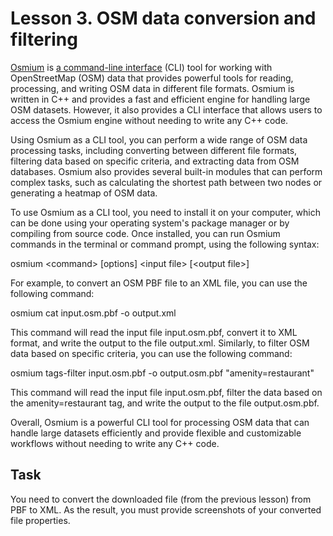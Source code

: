 # Lesson 3. OSM data conversion and filtering

[Osmium](https://osmcode.org/osmium-tool/) is [a command-line interface](https://en.wikipedia.org/wiki/Command-line_interface) (CLI) tool for working with OpenStreetMap (OSM) data that provides powerful tools for reading, processing, and writing OSM data in different file formats. Osmium is written in C++ and provides a fast and efficient engine for handling large OSM datasets. However, it also provides a CLI interface that allows users to access the Osmium engine without needing to write any C++ code.

Using Osmium as a CLI tool, you can perform a wide range of OSM data processing tasks, including converting between different file formats, filtering data based on specific criteria, and extracting data from OSM databases. Osmium also provides several built-in modules that can perform complex tasks, such as calculating the shortest path between two nodes or generating a heatmap of OSM data.

To use Osmium as a CLI tool, you need to install it on your computer, which can be done using your operating system's package manager or by compiling from source code. Once installed, you can run Osmium commands in the terminal or command prompt, using the following syntax:

osmium \<command\> [options] \<input file\> [\<output file\>]

For example, to convert an OSM PBF file to an XML file, you can use the following command:

osmium cat input.osm.pbf -o output.xml

This command will read the input file input.osm.pbf, convert it to XML format, and write the output to the file output.xml. Similarly, to filter OSM data based on specific criteria, you can use the following command:

osmium tags-filter input.osm.pbf -o output.osm.pbf "amenity=restaurant"

This command will read the input file input.osm.pbf, filter the data based on the amenity=restaurant tag, and write the output to the file output.osm.pbf.

Overall, Osmium is a powerful CLI tool for processing OSM data that can handle large datasets efficiently and provide flexible and customizable workflows without needing to write any C++ code.

## Task

You need to convert the downloaded file (from the previous lesson) from PBF to XML. As the result, you must provide screenshots of your converted file properties.